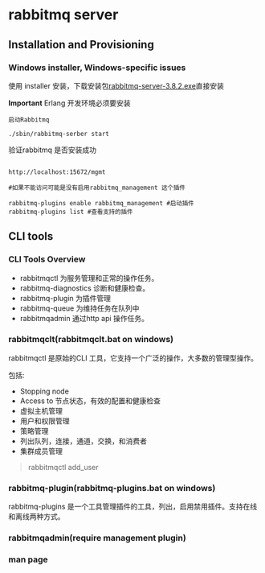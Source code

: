 # rabbitmq server

## Installation and Provisioning

### Windows installer, Windows-specific issues

使用 installer 安装，下载安装包[rabbitmq-server-3.8.2.exe](https://github.com/rabbitmq/rabbitmq-server/releases/download/v3.8.2/rabbitmq-server-3.8.2.exe)直接安装

**Important** Erlang 开发环境必须要安装

``` shell
启动Rabbitmq

./sbin/rabbitmq-serber start
```

验证rabbitmq 是否安装成功

``` shell

http://localhost:15672/mgmt

#如果不能访问可能是没有启用rabbitmq_management 这个插件

rabbitmq-plugins enable rabbitmq_management #启动插件
rabbitmq-plugins list #查看支持的插件
```

## CLI tools

### CLI Tools Overview

* rabbitmqctl 为服务管理和正常的操作任务。
* rabbitmq-diagnostics 诊断和健康检查。
* rabbitmq-plugin 为插件管理
* rabbitmq-queue 为维持任务在队列中
* rabbitmqadmin 通过http api 操作任务。

### rabbitmqclt(rabbitmqclt.bat on windows)

rabbitmqctl 是原始的CLI 工具，它支持一个广泛的操作，大多数的管理型操作。

包括:

* Stopping node
* Access to 节点状态，有效的配置和健康检查
* 虚拟主机管理
* 用户和权限管理
* 策略管理
* 列出队列，连接，通道，交换，和消费者
* 集群成员管理

> rabbitmqctl add_user <username> <password>

### rabbitmq-plugin(rabbitmq-plugins.bat on windows)

rabbitmq-plugins 是一个工具管理插件的工具，列出，启用禁用插件。支持在线和离线两种方式。

### rabbitmqadmin(require management plugin)

### man page
